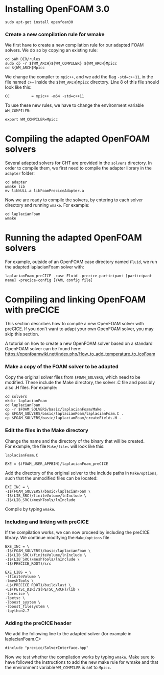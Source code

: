 # Installing OpenFOAM 3.0 #
    sudo apt-get install openfoam30

### Create a new compilation rule for wmake ###

We first have to create a new compilation rule for our adapted FOAM solvers.  We do so by copying an existing rule:

    cd $WM_DIR/rules
    sudo cp -r ${WM_ARCH}${WM_COMPILER} ${WM_ARCH}Mpicc
    cd ${WM_ARCH}Mpicc

We change the compiler to `mpic++`, and we add the flag `-std=c++11`, in the file named `c++` inside the `${WM_ARCH}Mpicc` directory.  Line 8 of this file should look like this:

    CC          = mpic++ -m64 -std=c++11

To use these new rules, we have to change the environment variable `WM_COMPILER`:

    export WM_COMPILER=Mpicc

# Compiling the adapted OpenFOAM solvers #
Several adapted solvers for CHT are provided in the `solvers` directory.  In order to compile them, we first need to compile the adapter library in the `adapter` folder:

    cd adapter
    wmake lib
    mv libNULL.a libFoamPreciceAdapter.a
Now we are ready to compile the solvers, by entering to each solver directory and running `wmake`.  For example:

    cd laplacianFoam
    wmake

# Running the adapted OpenFOAM solvers #

For example, outside of an OpenFOAM case directory named `Fluid`, we run the adapted laplacianFoam solver with:

    laplacianFoam_preCICE -case Fluid -precice-participant [participant name] -precice-config [YAML config file]

# Compiling and linking OpenFOAM with preCICE #
This section describes how to compile a new OpenFOAM solver with preCICE.  If you don't want to adapt your own OpenFOAM solver, you may skip this section.

A tutorial on how to create a new OpenFOAM solver based on a standard OpenFOAM solver can be found here: 
https://openfoamwiki.net/index.php/How_to_add_temperature_to_icoFoam

### Make a copy of the FOAM solver to be adapted ###
Copy the original solver files from `$FOAM_SOLVERS`, which need to be modified.  These include the Make directory, the solver .C file and possibly also .H files.
For example:

    cd solvers
    mkdir laplacianFoam
    cd laplacianFoam
    cp -r $FOAM_SOLVERS/basic/laplacianFoam/Make .
    cp $FOAM_SOLVERS/basic/laplacianFoam/laplacianFoam.C .
    cp $FOAM_SOLVERS/basic/laplacianFoam/createFields.H .

### Edit the files in the Make directory ###
Change the name and the directory of the binary that will be created.  
For example, the file `Make/files` will look like this:

    laplacianFoam.C
    
    EXE = $(FOAM_USER_APPBIN)/laplacianFoam_preCICE

Add the directory of the original solver to the include paths in `Make/options`, such that the unmodified files can be located:

    EXE_INC = \
    -I$(FOAM_SOLVERS)/basic/laplacianFoam \
    -I$(LIB_SRC)/finiteVolume/lnInclude \
    -I$(LIB_SRC)/meshTools/lnInclude

Compile by typing `wmake`.

### Including and linking with preCICE ###
If the compilation works, we can now proceed by including the preCICE library.  We continue modifying the `Make/options` file:

    EXE_INC = \
    -I$(FOAM_SOLVERS)/basic/laplacianFoam \
    -I$(LIB_SRC)/finiteVolume/lnInclude \
    -I$(LIB_SRC)/meshTools/lnInclude \
    -I$(PRECICE_ROOT)/src

    EXE_LIBS = \
    -lfiniteVolume \
    -lmeshTools \
    -L$(PRECICE_ROOT)/build/last \
    -L$(PETSC_DIR)/$(PETSC_ARCH)/lib \
    -lprecice \
    -lpetsc \
    -lboost_system \
    -lboost_filesystem \
    -lpython2.7

### Adding the preCICE header ###

We add the following line to the adapted solver (for example in laplacianFoam.C):

    #include "precice/SolverInterface.hpp"

Now we test whether the compilation works by typing `wmake`.   Make sure to have followed the instructions to add the new make rule for wmake and that the environment variable `WM_COMPILER` is set to `Mpicc`.
